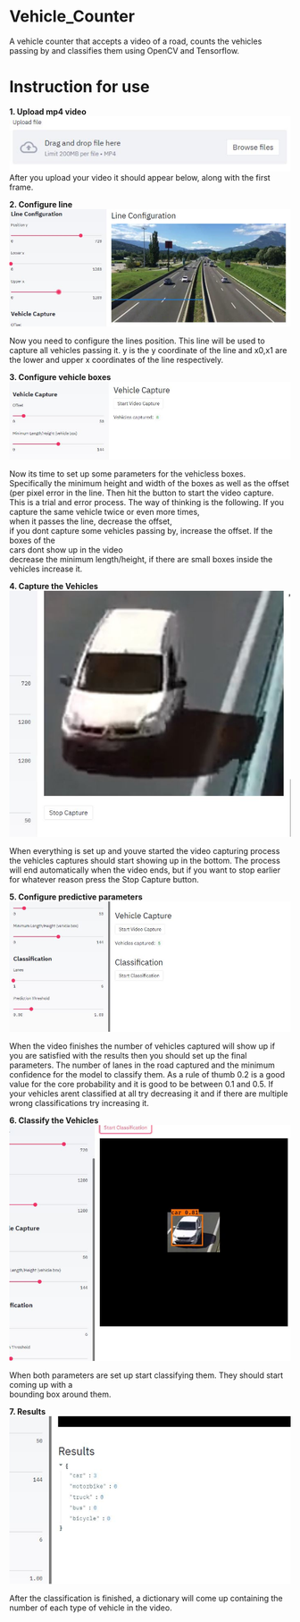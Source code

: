 # Vehicle_Counter

 A vehicle counter that accepts a video of a road, counts the vehicles passing by and classifies them using OpenCV and Tensorflow.

# Instruction for use

**1. Upload mp4 video**  
![](https://github.com/GeorgeEfstathiadis/Vehicle_Counter/blob/main/screenshots/1.JPG)  
After you upload your video it should appear below, along with the first frame.  

**2. Configure line**  
![](https://github.com/GeorgeEfstathiadis/Vehicle_Counter/blob/main/screenshots/2.JPG)   

Now you need to configure the lines position. This line will be used to capture all vehicles passing it. y is the y coordinate of the line and x0,x1 are the lower and upper x coordinates of the line respectively.  

**3. Configure vehicle boxes**    
![](https://github.com/GeorgeEfstathiadis/Vehicle_Counter/blob/main/screenshots/3.JPG)  

Now its time to set up some parameters for the vehicless boxes.   
Specifically the minimum height and width of the boxes as well as the offset (per pixel error in the line. 
Then hit the button to start the video capture. This is a trial and error process. 
The way of thinking is the following. If you capture the same vehicle twice or even more times,  
when it passes the line, decrease the offset,   
if you dont capture some vehicles passing by, increase the offset. If the boxes of the   
cars dont show up in the video  
decrease the minimum length/height, if there are small boxes inside the vehicles increase it.

**4. Capture the Vehicles**  
![](https://github.com/GeorgeEfstathiadis/Vehicle_Counter/blob/main/screenshots/4.JPG)    

When everything is set up and youve started the video capturing process the vehicles captures should start 
showing up in the bottom. The process will end automatically when the video ends, but 
if you want to stop earlier for whatever reason press the Stop Capture button.  
  
**5. Configure predictive parameters**  
![](https://github.com/GeorgeEfstathiadis/Vehicle_Counter/blob/main/screenshots/5.JPG)  

When the video finishes the number of vehicles captured will show up if you are satisfied 
with the results then you should set up the final parameters. The number of lanes in the road
captured and the minimum confidence for the model to classify them. As a rule of thumb 0.2
is a good value for the core probability and it is good to be between 0.1 and 0.5. If your vehicles
arent classified at all try decreasing it and if there are multiple wrong classifications try increasing it.  

**6. Classify the Vehicles**  
![](https://github.com/GeorgeEfstathiadis/Vehicle_Counter/blob/main/screenshots/6.JPG)  

When both parameters are set up start classifying them. They should start coming up with a   
bounding box around them.  
	
**7. Results**  
![](https://github.com/GeorgeEfstathiadis/Vehicle_Counter/blob/main/screenshots/7.JPG)  

After the classification is finished, a dictionary will come up containing the number
of each type of vehicle in the video.  
	
